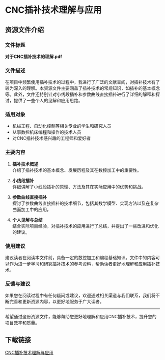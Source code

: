 # CNC插补技术理解与应用

## 资源文件介绍

### 文件标题
**对于CNC插补技术的理解.pdf**

### 文件描述
在项目中频繁使用插补技术的过程中，我进行了广泛的文献查阅，对插补技术有了较为深入的理解。本资源文件主要涵盖了插补技术的常规知识，如插补的基本概念等。此外，文件还特别针对小线段插补和参数曲线直接插补进行了详细的解释和探讨，提供了一些个人的见解和应用思路。

### 适用对象
- 机械工程、自动化控制等相关专业的学生和研究人员
- 从事数控机床编程和操作的技术人员
- 对CNC插补技术感兴趣的工程师和爱好者

### 主要内容
1. **插补技术概述**  
   介绍了插补技术的基本概念、发展历程及其在数控加工中的重要性。

2. **小线段插补**  
   详细讲解了小线段插补的原理、方法及其在实际应用中的优势和挑战。

3. **参数曲线直接插补**  
   探讨了参数曲线直接插补的技术细节，包括其数学模型、实现方法以及在复杂曲面加工中的应用。

4. **个人见解与总结**  
   结合实际项目经验，对插补技术的应用进行了总结，并提出了一些改进和优化的建议。

### 使用建议
建议读者在阅读本文件前，具备一定的数控加工和编程基础知识。文件中的内容可以作为进一步学习和研究插补技术的参考资料，帮助读者更好地理解和应用插补技术。

### 反馈与建议
如果您在阅读过程中有任何疑问或建议，欢迎通过相关渠道与我们联系，我们将不断完善和更新资源内容，以更好地服务于广大读者。

---

希望通过这份资源文件，能够帮助您更好地理解和应用CNC插补技术，提升您的项目效率和质量。

## 下载链接

[CNC插补技术理解与应用](https://pan.quark.cn/s/a48bcb47d7f4)